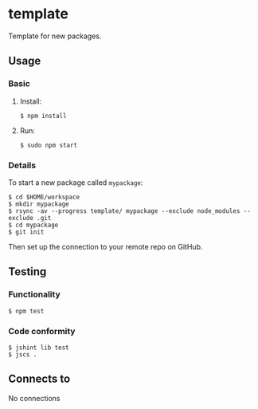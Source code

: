 template
===
Template for new packages.

Usage
---
### Basic
1.  Install:
    
        $ npm install

2.  Run:

        $ sudo npm start
       
### Details
To start a new package called `mypackage`:

    $ cd $HOME/workspace
    $ mkdir mypackage
    $ rsync -av --progress template/ mypackage --exclude node_modules --exclude .git
    $ cd mypackage
    $ git init

Then set up the connection to your remote repo on GitHub.

Testing
---
### Functionality
    $ npm test

### Code conformity
    $ jshint lib test
    $ jscs .

Connects to
---
No connections
